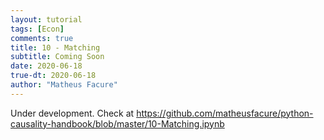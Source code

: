 ```yaml
---
layout: tutorial
tags: [Econ]
comments: true
title: 10 - Matching
subtitle: Coming Soon
date: 2020-06-18
true-dt: 2020-06-18
author: "Matheus Facure"
---
```


Under development. Check at https://github.com/matheusfacure/python-causality-handbook/blob/master/10-Matching.ipynb
